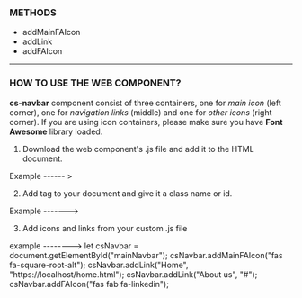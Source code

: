### METHODS


* addMainFAIcon</br>
* addLink</br>
* addFAIcon</br>

<hr>



### HOW TO USE THE WEB COMPONENT?

**cs-navbar** component consist of three containers, one for _main icon_ (left corner), one for _navigation links_ (middle) 
and one for _other icons_ (right corner). If you are using icon containers, please make sure you have **Font Awesome** library loaded. 

1. Download the web component's .js file and add it to the HTML document. 

Example ------ > <script src="../../web-components/cs-navbar/cs-navbar.js"></script>

2. Add <cs-navbar> tag to your document and give it a class name or id.

Example -------> <body>
                        <cs-navbar id="mainNavbar"></cs-navbar>
                </body>

3. Add icons and links from your custom .js file

example --------> let csNavbar = document.getElementById("mainNavbar");
                  csNavbar.addMainFAIcon("fas fa-square-root-alt");
                  csNavbar.addLink("Home", "https://localhost/home.html");
                  csNavbar.addLink("About us", "#");
                  csNavbar.addFAIcon("fas fab fa-linkedin");
                  
